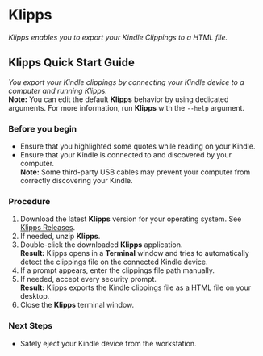 # Klipps
*Klipps enables you to export your Kindle Clippings to a HTML file.*

## Klipps Quick Start Guide
*You export your Kindle clippings by connecting your Kindle device to a computer and running Klipps.*  
**Note:** You can edit the default **Klipps** behavior by using dedicated arguments. For more information, run **Klipps** with the `--help` argument.

### Before you begin
  * Ensure that you highlighted some quotes while reading on your Kindle.
  * Ensure that your Kindle is connected to and discovered by your computer.  
    **Note:** Some third-party USB cables may prevent your computer from correctly discovering your Kindle.

### Procedure
1. Download the latest **Klipps** version for your operating system. See [Klipps Releases](https://github.com/rafalkaron/Klipps/releases).
2. If needed, unzip **Klipps**.
3. Double-click the downloaded **Klipps** application.  
**Result:** Klipps opens in a **Terminal** window and tries to automatically detect the clippings file on the connected Kindle device.
4. If a prompt appears, enter the clippings file path manually.
5. If needed, accept every security prompt.  
**Result:** Klipps exports the Kindle clippings file as a HTML file on your desktop.  
6. Close the **Klipps** terminal window.

### Next Steps
* Safely eject your Kindle device from the workstation.